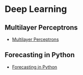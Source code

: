 # Deep Learning

## Multilayer Perceptrons

- [Multilayer Perceptrons](mlp.ipynb)

## Forecasting in Python

- [Forecasting in Python](arima_python.ipynb)


